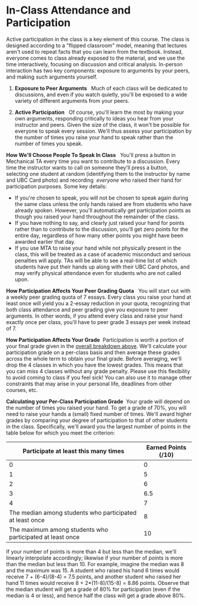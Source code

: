 # In-Class Attendance and Participation

Active participation in the class is a key element of this course. The class is designed according to a "flipped classroom" model, meaning that lectures aren't used to repeat facts that you can learn from the textbook. Instead, everyone comes to class already exposed to the material, and we use the time interactively, focusing on discussion and critical analysis. In-person interaction has two key components: exposure to arguments by your peers, and making such arguments yourself.

1.  **Exposure to Peer Arguments**   Much of each class will be dedicated to discussions, and even if you watch quietly, you'll be exposed to a wide variety of different arguments from your peers.

3.  **Active Participation**   Of course, you'll learn the most by making your own arguments, responding critically to ideas you hear from your instructor and peers. Given the size of the class, it won't be possible for everyone to speak every session. We'll thus assess your participation by the number of times you raise your hand to speak rather than the number of times you speak.

**How We'll Choose People To Speak In Class**   You'll press a button in Mechanical TA every time you want to contribute to a discussion. Every time the instructor wants to call on someone they'll press a button, selecting one student at random (identifying them to the instructor by name and UBC Card photo) and recording  _everyone_ who raised their hand for participation purposes. Some key details:

*   If you're chosen to speak, you will not be chosen to speak again during the same class unless the only hands raised are from students who have already spoken. However, you'll automatically get participation points as though you raised your hand throughout the remainder of the class.
*   If you have nothing to say, and clearly just raised your hand for points rather than to contribute to the discussion, you'll get zero points for the entire day, regardless of how many other points you might have been awarded earlier that day.
*   If you use MTA to raise your hand while not physically present in the class, this will be treated as a case of academic misconduct and serious penalties will apply. TAs will be able to see a real-time list of which students have put their hands up along with their UBC Card photos, and may verify physical attendance even for students who are not called upon.

**How Participation Affects Your Peer Grading Quota**   You will start out with a weekly peer grading quota of 7 essays. Every class you raise your hand at least once will yield you a 2-essay reduction in your quota, recognizing that both class attendance and peer grading give you exposure to peer arguments. In other words, if you attend every class and raise your hand exactly once per class, you'll have to peer grade 3 essays per week instead of 7.

**How Participation Affects Your Grade**  Participation is worth a portion of your final grade given in the [overall breakdown above](https://www.students.cs.ubc.ca/~cs-430/#Grades). We'll calculate your participation grade on a per-class basis and then average these grades across the whole term to obtain your final grade. Before averaging, we'll drop the 4 classes in which you have the lowest grades. This means that you can miss 4 classes without any grade penalty. Please use this flexibility to avoid coming to class if you feel sick! You can also use it to manage other constraints that may arise in your personal life, deadlines from other courses, etc.

**Calculating your Per-Class Participation Grade**  Your grade will depend on the number of times you raised your hand. To get a grade of 70%, you will need to raise your hands a (small) fixed number of times. We'll award higher grades by comparing your degree of participation to that of other students in the class. Specifically, we'll award you the largest number of points in the table below for which you meet the criterion:

 
| Participate at least this many times                      | Earned Points (/10) |
|-----------------------------------------------------------|---------------------|
| 0                                                         | 0                   |
| 1                                                         | 5                   |
| 2                                                         | 6                   |
| 3                                                         | 6.5                 |
| 4                                                         | 7                   |
| The median among students who participated at least once  | 8                   |
| The maximum among students who participated at least once | 10                  |

If your number of points is more than 4 but less than the median, we'll linearly interpolate accordingly; likewise if your number of points is more than the median but less than 10. For example, imagine the median was 8 and the maximum was 15. A student who raised his hand 6 times would receive 7 + (6-4)/(8-4) = 7.5 points, and another student who raised her hand 11 times would receive 8 + 2\*(11-8)/(15-8) = 8.86 points. Observe that the median student will get a grade of 80% for participation (even if the median is 4 or less), and hence half the class will get a grade above 80%.